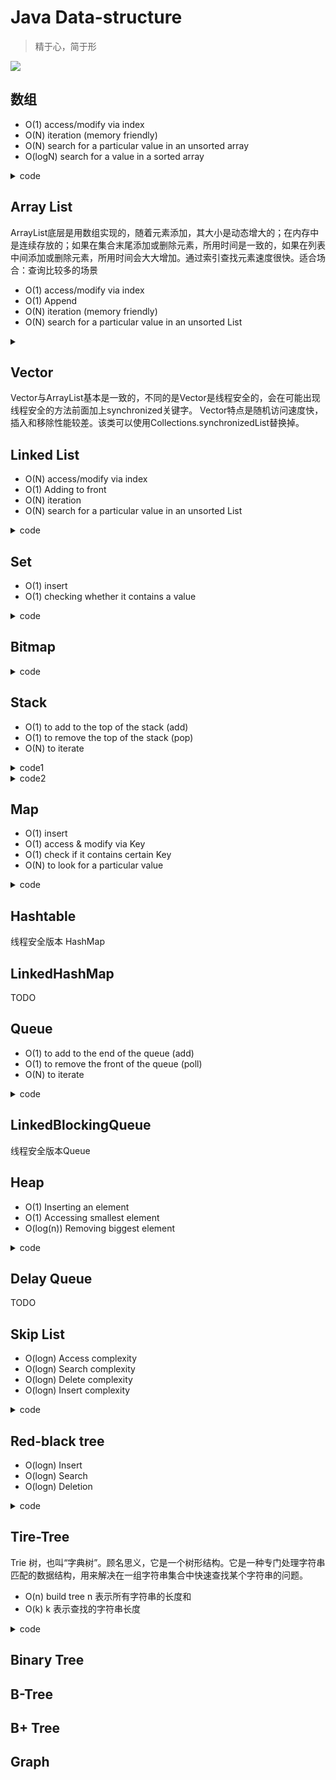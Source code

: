 # Java Data-structure

> 精于心，简于形

<img src="https://www.bigocheatsheet.com/img/big-o-cheat-sheet-poster.png" >
 
 
## 数组
- O(1) access/modify via index
- O(N) iteration (memory friendly)
- O(N) search for a particular value in an unsorted array
- O(logN) search for a value in a sorted array
 
<details><summary>code</summary>
 <pre><code>
        int[] myArray = new int[3];
        for (int i = 0; i < myArray.length; i++) {
            myArray[i] = i;
        }
        System.out.println("Items in array:");
        for (int i: myArray) {
            System.out.println(i + " ");
        }
 </code></pre>
</details>


## Array List
ArrayList底层是用数组实现的，随着元素添加，其大小是动态增大的；在内存中是连续存放的；如果在集合末尾添加或删除元素，所用时间是一致的，如果在列表中间添加或删除元素，所用时间会大大增加。通过索引查找元素速度很快。适合场合：查询比较多的场景

- O(1) access/modify via index
- O(1) Append
- O(N) iteration (memory friendly)
- O(N) search for a particular value in an unsorted List

<details><summary>
 
 </summary>
 <pre><code>
        ArrayList<Character> myArrayList = new ArrayList<Character>();
        myArrayList.add('a');
        myArrayList.add('b');
        myArrayList.add('c');
        System.out.println("Second char is: " + myArrayList.get(1));
        System.out.println("Chars in list:");
        for (int i = 0; i < myArrayList.size(); i++) {
            System.out.println(myArrayList.get(i));
        }
 </code></pre>
</details>


## Vector

Vector与ArrayList基本是一致的，不同的是Vector是线程安全的，会在可能出现线程安全的方法前面加上synchronized关键字。
Vector特点是随机访问速度快，插入和移除性能较差。该类可以使用Collections.synchronizedList替换掉。


## Linked List
 - O(N) access/modify via index
 - O(1) Adding to front
 - O(N) iteration 
 - O(N) search for a particular value in an unsorted List
 
 <details><summary>code</summary>
 <pre><code>
       LinkedList<String> linkedList = new LinkedList<String>();
        //set value
        for (int i=0; i<3; i++) {
            linkedList.add(i + "");
        }
        for (String value: linkedList) {
            System.out.println(value);
        }
 </code></pre>
</details>
 
 
 
 ## Set
 
- O(1) insert
- O(1) checking whether it contains a value

 <details><summary>code</summary>
 <pre><code>
        Set<String> mySet = new HashSet<String>();
        mySet.add("Book");
        mySet.add("Pear");
        mySet.add("Apple");
        mySet.add("Book");
        mySet.add("Class");
        mySet.add("Orange");
        mySet.add("Class");

        System.out.println("My set elements count: " + mySet.size());
        for (String item : mySet) {
            System.out.println(item);
        }
 </code></pre>
</details>


## Bitmap

 <details><summary>code</summary>
 <pre><code>
        BitSet myBitSet  = new BitSet(1);
        System.out.println(myBitSet.size());   //64
        myBitSet  = new BitSet(65);
        System.out.println(myBitSet.size());   //128
        myBitSet  = new BitSet(23);
        System.out.println(myBitSet.size());   //64

        //将数组内容组bitmap
        myBitSet.set(1, true);
        myBitSet.set(2, true);
        myBitSet.set(3, true);
        myBitSet.set(0, true);
        myBitSet.set(3, true);

        System.out.println(myBitSet.get(2));
        System.out.println(myBitSet.get(60));

        for ( int i = 0; i < myBitSet.size(); i++ ){
            System.out.println(myBitSet.get(i));
        }
 </code></pre>
</details>



## Stack

- O(1) to add to the top of the stack (add)
- O(1) to remove the top of the stack (pop)
- O(N) to iterate

 <details><summary>code1</summary>
 <pre><code>
         Stack<String> myStack = new Stack<>();
        myStack.push("Apple");
        myStack.push("Pear");
        myStack.push("Grape");

        System.out.println(myStack.size() + " items in stack:");
        for(String item : myStack){
            System.out.println(item);
        }

        while (!myStack.isEmpty()){
            String top = myStack.peek();
            System.out.println("Stack Top: " + top);
            myStack.pop();
        }
 </code></pre>
</details>


 <details><summary>code2</summary>
 <pre><code>
        Deque<String> myStack2 = new ArrayDeque<String>();
        myStack2.push("Apple");
        myStack2.push("Pear");
        myStack2.push("Grape");
 </code></pre>
</details>


## Map
- O(1) insert
- O(1) access & modify via Key
- O(1) check if it contains certain Key
- O(N) to look for a particular value


 <details><summary>code</summary>
 <pre><code>
        Map<String, Integer> myMap = new HashMap<>();
        myMap.put("T.Rex", 100);
        myMap.put("Bob", 35);
        myMap.put("Jack", 25);
        for(String key : myMap.keySet()){
            System.out.println(key + "  :  " + myMap.get(key));
        }
 </code></pre>
</details>


## Hashtable
线程安全版本 HashMap

## LinkedHashMap
TODO

## Queue

- O(1) to add to the end of the queue (add)
- O(1) to remove the front of the queue (poll)
- O(N) to iterate

 <details><summary>code</summary>
 <pre><code>
        Queue<String> myQueue = new LinkedList<String>();
        myQueue.add("Box");
        myQueue.add("T.Rex");
        myQueue.add("Jack");

        System.out.println();
        System.out.println(myQueue.size() + " items in the queue: ");

        for(String i : myQueue){
            System.out.println(i);
        }

        while(!myQueue.isEmpty()){
            String front = myQueue.peek();
            System.out.println("Front of the queue: " + front);
            System.out.println(" pop");
            myQueue.poll();
        }
 </code></pre>
</details>

## LinkedBlockingQueue
 线程安全版本Queue
 
 
## Heap
- O(1) Inserting an element
- O(1) Accessing smallest element
- O(log(n)) Removing biggest element	

 <details><summary>code</summary>
 <pre><code>
       Queue<Integer> logic = new PriorityQueue<>(new Comparator<Integer>() {
            @Override
            public int compare(Integer i1, Integer i2){
                return i2-i1;
            }
        });
        Queue<Integer> pq = new PriorityQueue<>(logic);
        pq.add(1);
        pq.add(2);
        pq.add(0);
        System.out.println("max element -> "+pq.peek());
 </code></pre>
</details>

## Delay Queue
TODO


## Skip List
- O(logn) Access complexity
- O(logn)  Search complexity
- O(logn) Delete complexity
- O(logn) Insert complexity

 <details><summary>code</summary>
 <pre><code>
        ConcurrentSkipListMap<Integer, String> mySkipListMap = new ConcurrentSkipListMap<Integer, String>();
        System.out.println(mySkipListMap);
        mySkipListMap.put(1, "a");
        mySkipListMap.put(2, "b");
        mySkipListMap.put(3, "c");
        mySkipListMap.put(1, "d");//测试同一个key值
        mySkipListMap.put(4, "e");
        mySkipListMap.put(6, "f");
        mySkipListMap.put(5, "g");
        System.out.println(mySkipListMap);
        System.out.println(mySkipListMap.size());
 </code></pre>
</details>


## Red-black tree
- O(logn) Insert
- O(logn) Search
- O(logn) Deletion

 <details><summary>code</summary>
 <pre><code>
        TreeMap<Integer, String> myTreeMap = new TreeMap<Integer, String>();
        myTreeMap.put(2,"2");
        myTreeMap.put(3,"3");
        myTreeMap.put(1,"1");
        System.out.println(myTreeMap);
 </code></pre>
</details>


## Tire-Tree
Trie 树，也叫“字典树”。顾名思义，它是一个树形结构。它是一种专门处理字符串匹配的数据结构，用来解决在一组字符串集合中快速查找某个字符串的问题。
- O(n) build tree n 表示所有字符串的长度和
- O(k) k 表示查找的字符串长度

 <details><summary>code</summary>
 <pre><code>
        class Trie
        {
            // Define the alphabet size (26 characters for `a – z`)
            private static final int CHAR_SIZE = 26;

            private boolean isLeaf;
            private List<Trie> children = null;

            // Constructor
            Trie()
            {
                isLeaf = false;
                children = new ArrayList<>(Collections.nCopies(CHAR_SIZE, null));
            }

            // Iterative function to insert a string into a Trie
            public void insert(String key)
            {
                System.out.println("Inserting \"" + key + "\"");

                // start from the root node
                Trie curr = this;

                // do for each character of the key
                for (char c: key.toCharArray())
                {
                    // create a new Trie node if the path does not exist
                    if (curr.children.get(c - 'a') == null) {
                        curr.children.set(c - 'a', new Trie());
                    }

                    // go to the next node
                    curr = curr.children.get(c - 'a');
                }

                // mark the current node as a leaf
                curr.isLeaf = true;
            }

            // Iterative function to search a key in a Trie. It returns true
            // if the key is found in the Trie; otherwise, it returns false
            public boolean search(String key)
            {
                System.out.print("Searching \"" + key + "\" : ");

                Trie curr = this;

                // do for each character of the key
                for (char c: key.toCharArray())
                {
                    // go to the next node
                    curr = curr.children.get(c - 'a');

                    // if the string is invalid (reached end of a path in the Trie)
                    if (curr == null) {
                        return false;
                    }
                }

                // return true if the current node is a leaf node and the
                // end of the string is reached
                return curr.isLeaf;
            }
        }
 </code></pre>
</details>


## Binary Tree

## B-Tree

## B+ Tree


## Graph



